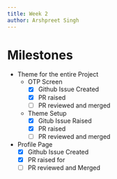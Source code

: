 ```yaml
---
title: Week 2
author: Arshpreet Singh
---
```

# Milestones
- Theme for the entire Project
	- OTP Screen
		- [x] Github Issue Created
		- [x] PR raised
		- [ ] PR reviewed and merged
	- Theme Setup
		- [x] Gitub Issue Raised
		- [x] PR raised
		- [ ] PR reviewed and merged
- Profile Page
	- [x] Github Issue Created
	- [x] PR raised for
	- [ ] PR reviewed and Merged